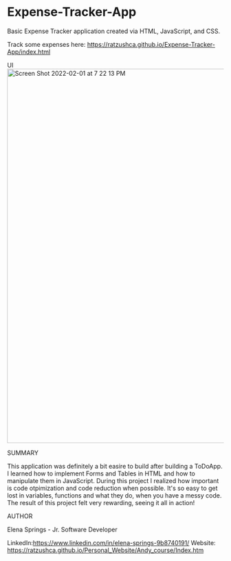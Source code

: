 # Expense-Tracker-App

Basic Expense Tracker application created via HTML, JavaScript, and CSS.

Track some expenses here: https://ratzushca.github.io/Expense-Tracker-App/index.html

UI
<img width="869" alt="Screen Shot 2022-02-01 at 7 22 13 PM" src="https://user-images.githubusercontent.com/93014061/152088308-6316e851-b54c-4913-aaea-a068fbcf2d8f.png">


SUMMARY

This application was definitely a bit easire to build after building a ToDoApp. I learned how to implement Forms and Tables in HTML and how to manipulate them in JavaScript. During this project I realized how important is code otpimization and code reduction when possible. It's so easy to get lost in variables, functions and what they do, when you have a messy code. The result of this project felt very rewarding, seeing it all in action!

AUTHOR

Elena Springs - Jr. Software Developer

LinkedIn:https://www.linkedin.com/in/elena-springs-9b8740191/ 
Website: https://ratzushca.github.io/Personal_Website/Andy_course/Index.htm
